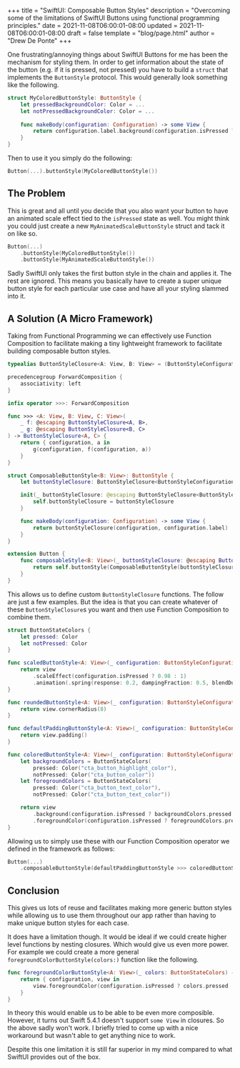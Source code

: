 +++
title = "SwiftUI: Composable Button Styles"
description = "Overcoming some of the limitations of SwiftUI Buttons using functional programming principles."
date = 2021-11-08T06:00:01-08:00
updated = 2021-11-08T06:00:01-08:00
draft = false
template = "blog/page.html"
author = "Drew De Ponte"
+++

One frustrating/annoying things about SwiftUI Buttons for me has been the
mechanism for styling them. In order to get information about the state of the
button (e.g. if it is pressed, not pressed) you have to build a `struct`
that implements the `ButtonStyle` protocol. This would generally look something
like the following.

```swift
struct MyColoredButtonStyle: ButtonStyle {
	let pressedBackgroundColor: Color = ...
	let notPressedBackgroundColor: Color = ...
	
	func makeBody(configuration: Configuration) -> some View {
		return configuration.label.background(configuration.isPressed ? pressedBackgroundColor : notPressedBackgroundColor)
	}
}
```

Then to use it you simply do the following:

```swift
Button(...).buttonStyle(MyColoredButtonStyle())
```

## The Problem

This is great and all until you decide that you also want your button to have
an animated scale effect tied to the `isPressed` state as well. You might think
you could just create a new `MyAnimatedScaleButtonStyle` struct and tack it on
like so.

```swift
Button(...)
	.buttonStyle(MyColoredButtonStyle())
	.buttonStyle(MyAnimatedScaleButtonStyle())
```

Sadly SwiftUI only takes the first button style in the chain and applies
it. The rest are ignored. This means you basically have to create a super
unique button style for each particular use case and have all your styling
slammed into it.

## A Solution (A Micro Framework)

Taking from Functional Programming we can effectively use Function Composition
to facilitate making a tiny lightweight framework to facilitate building
composable button styles.

```swift
typealias ButtonStyleClosure<A: View, B: View> = (ButtonStyleConfiguration, A) -> B

precedencegroup ForwardComposition {
	associativity: left
}

infix operator >>>: ForwardComposition

func >>> <A: View, B: View, C: View>(
    _ f: @escaping ButtonStyleClosure<A, B>,
    _ g: @escaping ButtonStyleClosure<B, C>
) -> ButtonStyleClosure<A, C> {
    return { configuration, a in
        g(configuration, f(configuration, a))
    }
}

struct ComposableButtonStyle<B: View>: ButtonStyle {
    let buttonStyleClosure: ButtonStyleClosure<ButtonStyleConfiguration.Label, B>

    init(_ buttonStyleClosure: @escaping ButtonStyleClosure<ButtonStyleConfiguration.Label, B>) {
        self.buttonStyleClosure = buttonStyleClosure
    }

    func makeBody(configuration: Configuration) -> some View {
        return buttonStyleClosure(configuration, configuration.label)
    }
}

extension Button {
    func composableStyle<B: View>(_ buttonStyleClosure: @escaping ButtonStyleClosure<ButtonStyleConfiguration.Label, B>) -> some View {
        return self.buttonStyle(ComposableButtonStyle(buttonStyleClosure))
    }
}
```

This allows us to define custom `ButtonStyleClosure` functions. The follow are
just a few examples. But the idea is that you can create whatever of these
`ButtonStyleClosure`s you want and then use Function Composition to combine
them.

```swift
struct ButtonStateColors {
    let pressed: Color
    let notPressed: Color
}

func scaledButtonStyle<A: View>(_ configuration: ButtonStyleConfiguration, _ view: A) -> some View {
    return view
        .scaleEffect(configuration.isPressed ? 0.98 : 1)
        .animation(.spring(response: 0.2, dampingFraction: 0.5, blendDuration: 0.5))
}

func roundedButtonStyle<A: View>(_ configuration: ButtonStyleConfiguration, _ view: A) -> some View {
    return view.cornerRadius(8)
}

func defaultPaddingButtonStyle<A: View>(_ configuration: ButtonStyleConfiguration, _ view: A) -> some View {
    return view.padding()
}

func coloredButtonStyle<A: View>(_ configuration: ButtonStyleConfiguration, _ view: A) -> some View {
    let backgroundColors = ButtonStateColors(
        pressed: Color("cta_button_highlight_color"),
        notPressed: Color("cta_button_color"))
    let foregroundColors = ButtonStateColors(
        pressed: Color("cta_button_text_color"),
        notPressed: Color("cta_button_text_color"))

    return view
        .background(configuration.isPressed ? backgroundColors.pressed : backgroundColors.notPressed)
        .foregroundColor(configuration.isPressed ? foregroundColors.pressed : foregroundColors.notPressed)
}
```

Allowing us to simply use these with our Function Composition operator we
defined in the framework as follows:

```swift
Button(...)
	.composableButtonStyle(defaultPaddingButtonStyle >>> coloredButtonStyle >>> roundedButtonStyle >>> scaledButtonStyle)
```

## Conclusion

This gives us lots of reuse and facilitates making more generic button styles
while allowing us to use them throughout our app rather than having to make
unique button styles for each case.

It does have a limitation though. It would be ideal if we could create
higher level functions by nesting closures. Which would give us even more
power. For example we could create a more general
`foregroundColorButtonStyle(colors:)` function like the following.

```swift
func foregroundColorButtonStyle<A: View>(_ colors: ButtonStateColors) -> (ButtonStyleConfiguration, A) -> some View {
	return { configuration, view in
		view.foregroundColor(configuration.isPressed ? colors.pressed : colors.notPressed)
	}
}
```

In theory this would enable us to be able to be even more composible. However,
it turns out Swift 5.4.1 doesn't support `some View` in closures. So the above
sadly won't work. I briefly tried to come up with a nice workaround but wasn't
able to get anything nice to work.

Despite this one limitation it is still far superior in my mind compared to
what SwiftUI provides out of the box.

